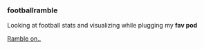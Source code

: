 ### footballramble
Looking at football stats and visualizing while plugging my **fav pod**

[Ramble on..](https://www.youtube.com/@FootballRamble)
